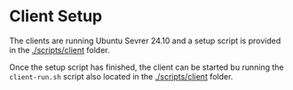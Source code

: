 # Client Setup
The clients are running Ubuntu Sevrer 24.10 and a setup script is provided in the [./scripts/client](../scripts/client/) folder.

Once the setup script has finished, the client can be started bu running the `client-run.sh` script also located in the [./scripts/client](../scripts/client/) folder.
